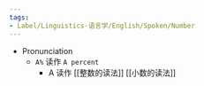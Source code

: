 ```yaml
---
tags:
- Label/Linguistics-语言学/English/Spoken/Number
---
```


- Pronunciation
    - `A%` 读作 `A percent`
        - A 读作 [[整数的读法]] [[小数的读法]]
